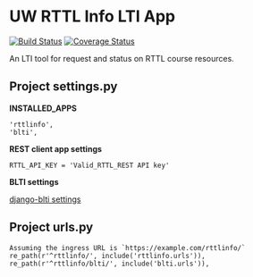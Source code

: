 # UW RTTL Info LTI App

[![Build Status](https://github.com/uw-it-aca/rttl-info-lti/workflows/Build%2C%20Test%20and%20Deploy/badge.svg?branch=main)](https://github.com/uw-it-aca/rttl-info-lti/actions)
[![Coverage Status](https://coveralls.io/repos/github/uw-it-aca/rttl-info-lti/badge.svg?branch=main)](https://coveralls.io/github/uw-it-aca/rttl-info-lti?branch=main)

An LTI tool for request and status on RTTL course resources.

Project settings.py
------------------

**INSTALLED_APPS**

    'rttlinfo',
    'blti',

**REST client app settings**

    RTTL_API_KEY = 'Valid_RTTL_REST API key'

**BLTI settings**

[django-blti settings](https://github.com/uw-it-aca/django-blti#project-settingspy)

Project urls.py
---------------
    Assuming the ingress URL is `https://example.com/rttlinfo/`
    re_path(r'^rttlinfo/', include('rttlinfo.urls')),
    re_path(r'^rttlinfo/blti/', include('blti.urls')),
